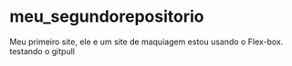 # meu_segundorepositorio
Meu primeiro site, ele e um site de maquiagem estou usando o Flex-box.
testando o gitpull
